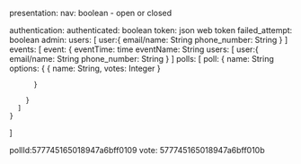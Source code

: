 presentation:
  nav: boolean - open or closed

authentication:
  authenticated: boolean
  token: json web token
  failed_attempt: boolean
admin:
  users: [
    user:{
      email/name: String
      phone_number: String
    }
  ]
  events: [
    event: {
      eventTime: time
      eventName: String
      users: [
        user:{
          email/name: String
          phone_number: String
        }
      ]
      polls: [
        poll: {
          name: String
          options: {
            {
              name: String,
              votes: Integer
            }

          }

        }
      ]
    }
  ]





pollId:577745165018947a6bff0109
vote: 577745165018947a6bff010b
